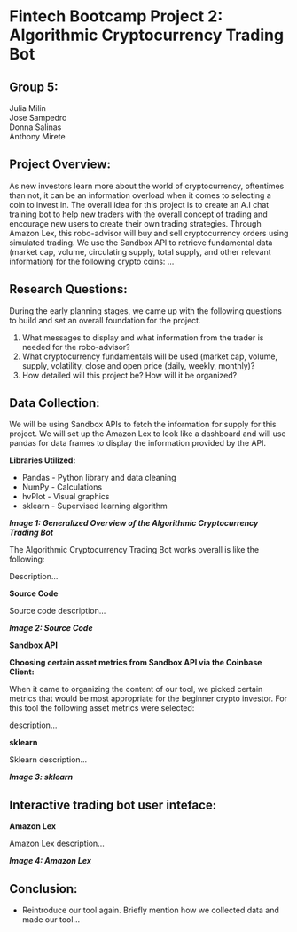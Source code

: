 # Fintech Bootcamp Project 2: Algorithmic Cryptocurrency Trading Bot

## **Group 5:**

Julia Milin<br/>
Jose Sampedro<br/>
Donna Salinas<br/>
Anthony Mirete<br/>

## **Project Overview:**

As new investors learn more about the world of cryptocurrency, oftentimes than not, it can be an information overload when it comes to selecting a coin to invest in. The overall idea for this project is to create an A.I chat training bot to help new traders with the overall concept of trading and encourage new users to create their own trading strategies. Through Amazon Lex, this robo-advisor will buy and sell cryptocurrency orders using simulated trading. We use the Sandbox API to retrieve fundamental data (market cap, volume, circulating supply, total supply, and other relevant information) for the following crypto coins: ...  

## **Research Questions:**

During the early planning stages, we came up with the following questions to build and set an overall foundation for the project. 

1. What messages to display and what information from the trader is needed for the robo-advisor?
2. What cryptocurrency fundamentals will be used (market cap, volume, supply, volatility, close and open price (daily, weekly, monthly)?
3. How detailed will this project be? How will it be organized? 

## **Data Collection:**

We will be using Sandbox APIs to fetch the information for supply for this project. We will set up the Amazon Lex to look like a dashboard and will use pandas for data frames to display the information provided by the API. 

**Libraries Utilized:**

- Pandas - Python library and data cleaning
- NumPy - Calculations
- hvPlot - Visual graphics
- sklearn - Supervised learning algorithm 

***Image 1: Generalized Overview of the Algorithmic Cryptocurrency Trading Bot***

The Algorithmic Cryptocurrency Trading Bot works overall is like the following:

Description...

**Source Code**

Source code description...

***Image 2: Source Code***

**Sandbox API**

**Choosing certain asset metrics from Sandbox API via the Coinbase Client:**

When it came to organizing the content of our tool, we picked certain metrics that would be most appropriate for the beginner crypto investor. For this tool the following asset metrics were selected: 

description...

**sklearn**

Sklearn description...

***Image 3: sklearn***


## **Interactive trading bot user inteface:**

**Amazon Lex**

Amazon Lex description...

***Image 4: Amazon Lex***


## **Conclusion:**

- Reintroduce our tool again. Briefly mention how we collected data and made our tool...
